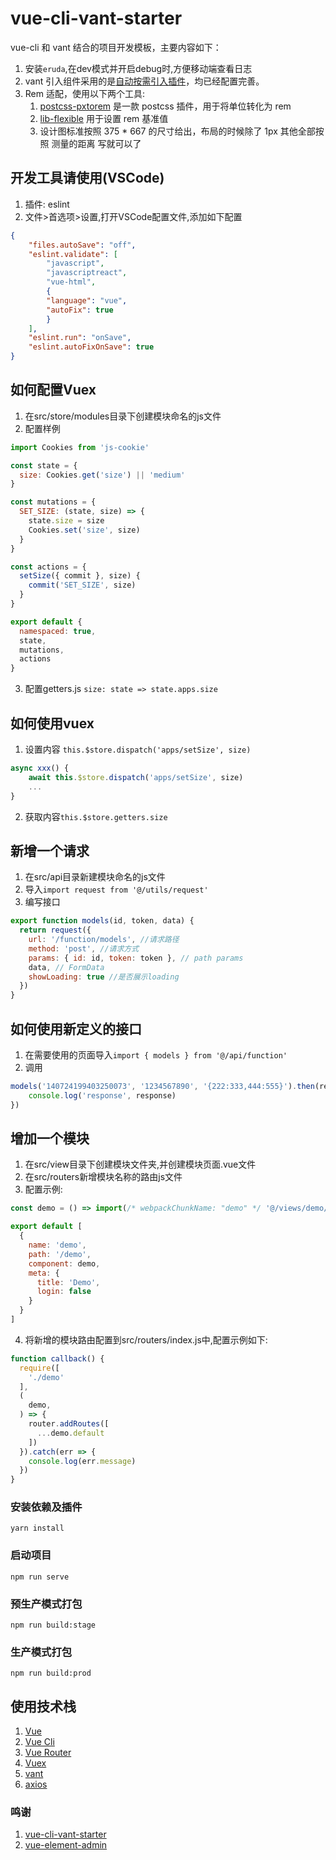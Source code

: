 # vue-cli-vant-starter #


vue-cli 和 vant 结合的项目开发模板，主要内容如下：
1. 安装`eruda`,在dev模式并开启debug时,方便移动端查看日志
2. vant 引入组件采用的是[自动按需引入插件](https://youzan.github.io/vant/#/zh-CN/quickstart)，均已经配置完善。
3. Rem 适配，使用以下两个工具:
    1. [postcss-pxtorem](https://github.com/cuth/postcss-pxtorem) 是一款 postcss 插件，用于将单位转化为 rem
    2. [lib-flexible](https://github.com/amfe/lib-flexible) 用于设置 rem 基准值
    3. 设计图标准按照 375 * 667 的尺寸给出，布局的时候除了 1px 其他全部按照 测量的距离 写就可以了

## 开发工具请使用(VSCode) ##
1. 插件: eslint
2.  文件>首选项>设置,打开VSCode配置文件,添加如下配置
```json
{
    "files.autoSave": "off",
    "eslint.validate": [
        "javascript",
        "javascriptreact",
        "vue-html",
        {
        "language": "vue",
        "autoFix": true
        }
    ],
    "eslint.run": "onSave",
    "eslint.autoFixOnSave": true
}
```

## 如何配置Vuex ##
1. 在src/store/modules目录下创建模块命名的js文件
2. 配置样例
```js
import Cookies from 'js-cookie'

const state = {
  size: Cookies.get('size') || 'medium'
}

const mutations = {
  SET_SIZE: (state, size) => {
    state.size = size
    Cookies.set('size', size)
  }
}

const actions = {
  setSize({ commit }, size) {
    commit('SET_SIZE', size)
  }
}

export default {
  namespaced: true,
  state,
  mutations,
  actions
}
```
3. 配置getters.js `size: state => state.apps.size`

## 如何使用vuex ##
1. 设置内容
`this.$store.dispatch('apps/setSize', size)`
```js
async xxx() {
    await this.$store.dispatch('apps/setSize', size)
    ...
}
```
2. 获取内容`this.$store.getters.size`

## 新增一个请求 ##
1. 在src/api目录新建模块命名的js文件
2. 导入`import request from '@/utils/request'`
3. 编写接口
```js
export function models(id, token, data) {
  return request({
    url: '/function/models', //请求路径
    method: 'post', //请求方式
    params: { id: id, token: token }, // path params
    data, // FormData
    showLoading: true //是否展示loading
  })
}
```

## 如何使用新定义的接口 ##
1. 在需要使用的页面导入`import { models } from '@/api/function'`
2. 调用
```js
models('140724199403250073', '1234567890', '{222:333,444:555}').then(response => {
    console.log('response', response)
})
```

## 增加一个模块 ##
1. 在src/view目录下创建模块文件夹,并创建模块页面.vue文件
2. 在src/routers新增模块名称的路由js文件
3. 配置示例:
```js
const demo = () => import(/* webpackChunkName: "demo" */ '@/views/demo/Demo.vue')

export default [
  {
    name: 'demo',
    path: '/demo',
    component: demo,
    meta: {
      title: 'Demo',
      login: false
    }
  }
]
```
4. 将新增的模块路由配置到src/routers/index.js中,配置示例如下:
```js
function callback() {
  require([
    './demo'
  ],
  (
    demo,
  ) => {
    router.addRoutes([
      ...demo.default
    ])
  }).catch(err => {
    console.log(err.message)
  })
}
```

### 安装依赖及插件 ###

```
yarn install
```

### 启动项目 ###

```
npm run serve
```
### 预生产模式打包 ###

```
npm run build:stage
```

### 生产模式打包 ###

```
npm run build:prod
```

## 使用技术栈 ##

1. [Vue](https://cn.vuejs.org/)
2. [Vue Cli](https://cli.vuejs.org/zh/guide/cli-service.html)
3. [Vue Router](https://router.vuejs.org/zh/guide/#html)
4. [Vuex](https://vuex.vuejs.org/zh/)
5. [vant](https://youzan.github.io/vant/#/zh-CN/)
6. [axios](http://www.axios-js.com/)

### 鸣谢 ###

1. [vue-cli-vant-starter](https://github.com/fxss5201/vue-cli-vant-starter)
2. [vue-element-admin](https://github.com/PanJiaChen/vue-element-admin)
